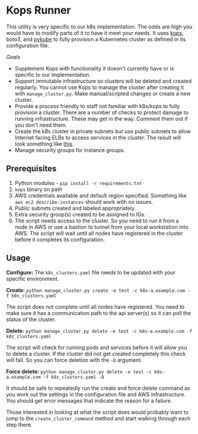 Kops Runner
===

This utility is very specific to our k8s implementation.  The odds are high you would have to modify parts of it
to have it meet your needs.  It uses [kops](https://github.com/kubernetes/kops), boto3, and
[pykube](https://github.com/kelproject/pykube) to fully provision a Kubernetes cluster as defined in its configuration file.  

*Goals*
* Supplement Kops with functionality it doesn't currently have or is specific to our implementation.
* Support immutable infrastructure so clusters will be deleted and created regularly.  You cannot use Kops to manage the cluster
after creating it with `manage_cluster.py`.  Make manual/scripted changes or create a new cluster.
* Provide a process friendly to staff not familiar with k8s/kops to fully provision a cluster.  There are a number of checks to protect damage to running infrastructure.  These may get in the way.  Comment them out if you don't need them.
* Create the k8s cluster in private subnets but use public subnets to allow Internet facing ELBs to access services in the cluster.
The result will look something like [this](K8s-priv-pub-network.png).
* Manage security groups for instance groups.


Prerequisites
---

1. Python modules - `pip install -r requirements.txt`
1. `kops` binary on path
1. AWS credentials available and default region specified.  Something like `aws ec2 describe-instances` should work with
no issues.
1. Public subnets created and labeled appropriately.
1. Extra security group(s) created to be assigned to IGs.
1. The script needs access to the cluster.  So you need to run it from a node in AWS or use a bastion to tunnel from your
local workstation into AWS.  The script will wait until all nodes have registered in the cluster before it completes
its configuration.


Usage
---

**Configure:** The `k8s_clusters.yaml` file needs to be updated with your specific environment.

**Create:** `python manage_cluster.py create -e test -c k8s-a.example.com -f k8s_clusters.yaml`

The script does not complete until all nodes have registered.  You need to make sure it has a communication path to
the api server(s) so it can poll the status of the cluster.

**Delete:** `python manage_cluster.py delete -e test -c k8s-a.example.com -f k8s_clusters.yaml`

The script will check for running pods and services before it will allow you to delete a cluster.  If the cluster
did not get created completely this check will fail.  So you can force deletion with the `-D` argument.

**Force delete:** `python manage_cluster.py delete -e test -c k8s-a.example.com -f k8s_clusters.yaml -D`

It should be safe to repeatedly run the create and force delete command as you work out the settings in the configuration
file and AWS infrastructure.  You should get error messages that indicate the reason for a failure.

Those interested in looking at what the script does would probably want to jump to the `create_cluster_command` method
and start walking through each step there.
